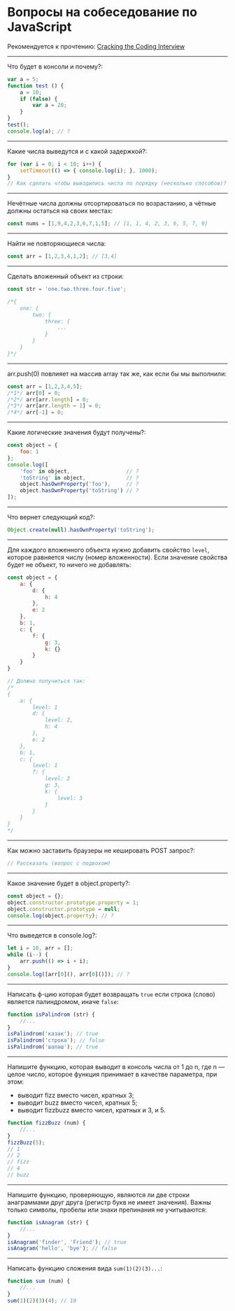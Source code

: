 # Вопросы на собеседование по JavaScript

Рекомендуется к прочтению: [Cracking the Coding Interview](https://www.ozon.ru/context/detail/id/148410382/)

<hr />

Что будет в консоли и почему?:

```javascript
var a = 5;
function test () {
    a = 10;
    if (false) {
        var a = 20;
    }
}
test();
console.log(a); // ?
```

<hr />

Какие числа выведутся и с какой задержкой?:

```javascript
for (var i = 0; i < 10; i++) {
    setTimeout(() => { console.log(i); }, 1000);
}
// Как сделать чтобы выводились числа по порядку (несколько способов)?
```

<hr />

Нечётные числа должны отсортироваться по возрастанию, а чётные должны остаться на своих местах:

```javascript
const nums = [1,9,4,2,3,6,7,1,5]; // [1, 1, 4, 2, 3, 6, 5, 7, 9]
```

<hr />

Найти не повторяющиеся числа:

```javascript
const arr = [1,2,3,4,1,2]; // [3,4]
```

<hr />

Сделать вложенный объект из строки:

```javascript
const str = 'one.two.three.four.five';

/*{
    one: {
        two: {
            three: {
                ...
            }
        }
    }
}*/
```

<hr />

arr.push(0) повлияет на массив array так же, как если бы мы выполнили:

```javascript
const arr = [1,2,3,4,5];
/*1*/ arr[0] = 0;
/*2*/ arr[arr.length] = 0;
/*3*/ arr[arr.length – 1] = 0;
/*4*/ arr[-1] = 0;
```

<hr />

Какие логические значения будут получены?:

```javascript
const object = {
    foo: 1
};
console.log([
    'foo' in object,                  // ?
    'toString' in object,             // ?
    object.hasOwnProperty('foo'),     // ?
    object.hasOwnProperty('toString') // ?
]);
```

<hr />

Что вернет следующий код?:

```javascript
Object.create(null).hasOwnProperty('toString');
```

<hr />

Для каждого вложенного объекта нужно добавить свойство `level`, которое равняется числу (номер вложенности).
Если значение свойства будет не объект, то ничего не добавлять:

```javascript
const object = {
    a: {
        d: {
            h: 4
        },
        e: 2
    },
    b: 1,
    c: {
        f: {
            g: 3,
            k: {}
        }
    }
}

// Должно получиться так:
/*
{
    a: {
        level: 1
        d: {
            level: 2,
            h: 4
        },
        e: 2
    },
    b: 1,
    c: {
        level: 1
        f: {
            level: 2
            g: 3,
            k: {
                level: 3
            }
        }
    }
}
*/
```

<hr />

Как можно заставить браузеры не кешировать POST запрос?:

```javascript
// Рассказать (вопрос с подвохом)
```

<hr />

Какое значение будет в object.property?:

```javascript
const object = {};
object.constructor.prototype.property = 1;
object.constructor.prototype = null;
console.log(object.property); // ?
```

<hr />

Что выведется в console.log?:

```javascript
let i = 10, arr = [];
while (i--) {
    arr.push(() => i + i);  
}
console.log([arr[0](), arr[0]()]); // ?
```

<hr />

Написать ф-цию которая будет возвращать `true` если строка (слово) является палиндромом, иначе `false`:

```javascript
function isPalindrom (str) {
    //...
}
isPalindrom('казак'); // true
isPalindrom('строка'); // false
isPalindrom('шалаш'); // true
```

<hr />

Напишите функцию, которая выводит в консоль числа от 1 до n, где n — целое число,
которое функция принимает в качестве параметра, при этом:
* выводит fizz вместо чисел, кратных 3;
* выводит buzz вместо чисел, кратных 5;
* выводит fizzbuzz вместо чисел, кратных и 3, и 5.

```javascript
function fizzBuzz (num) {
    //...
}
fizzBuzz(5);
// 1
// 2
// fizz
// 4
// buzz
```

<hr />

Напишите функцию, проверяющую, являются ли две строки анаграммами друг друга (регистр букв не имеет значения).
Важны только символы, пробелы или знаки препинания не учитываются:

```javascript
function isAnagram (str) {
    //...
}
isAnagram('finder', 'Friend'); // true
isAnagram('hello', 'bye'); // false
```

<hr />

Написать функцию сложения вида `sum(1)(2)(3)...`:

```javascript
function sum (num) {
    //...
}
sum(1)(2)(3)(4); // 10
```

